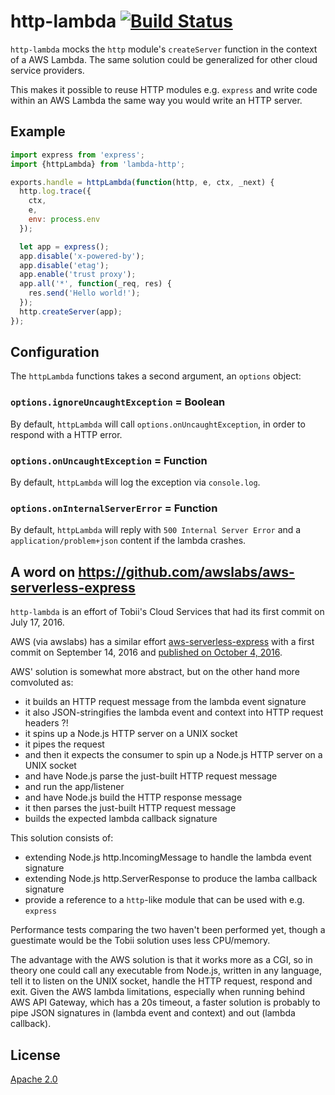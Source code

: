 # http-lambda [![Build Status][2]][1]

`http-lambda` mocks the `http` module's `createServer` function in the
context of a AWS Lambda. The same solution could be generalized for other cloud
service providers.

This makes it possible to reuse HTTP modules e.g. `express` and write code
within an AWS Lambda the same way you would write an HTTP server.


## Example

```javascript
import express from 'express';
import {httpLambda} from 'lambda-http';

exports.handle = httpLambda(function(http, e, ctx, _next) {
  http.log.trace({
    ctx,
    e,
    env: process.env
  });

  let app = express();
  app.disable('x-powered-by');
  app.disable('etag');
  app.enable('trust proxy');
  app.all('*', function(_req, res) {
    res.send('Hello world!');
  });
  http.createServer(app);
});
```

## Configuration

The `httpLambda` functions takes a second argument, an `options` object:

### `options.ignoreUncaughtException` = Boolean

By default, `httpLambda` will call `options.onUncaughtException`,
in order to respond with a HTTP error.

### `options.onUncaughtException` = Function

By default, `httpLambda` will log the exception via `console.log`.

### `options.onInternalServerError` = Function

By default, `httpLambda` will reply with `500 Internal Server Error`
and a `application/problem+json` content if the lambda crashes.


## A word on https://github.com/awslabs/aws-serverless-express

`http-lambda` is an effort of Tobii's Cloud Services that had its first commit
on July 17, 2016.

AWS (via awslabs) has a similar effort
[aws-serverless-express](https://github.com/awslabs/aws-serverless-express)
with a first commit on September 14, 2016 and
[published on October 4, 2016](https://goo.gl/dUXSY8).

AWS' solution is somewhat more abstract, but on the other hand more comvoluted as:
- it builds an HTTP request message from the lambda event signature
- it also JSON-stringifies the lambda event and context into HTTP request headers ?!
- it spins up a Node.js HTTP server on a UNIX socket
- it pipes the request
- and then it expects the consumer to spin up a Node.js HTTP server on a UNIX socket
- and have Node.js parse the just-built HTTP request message
- and run the app/listener
- and have Node.js build the HTTP response message
- it then parses the just-built HTTP request message
- builds the expected lambda callback signature

This solution consists of:
- extending Node.js http.IncomingMessage to handle the lambda event signature
- extending Node.js http.ServerResponse to produce the lamba callback signature
- provide a reference to a `http`-like module that can be used with e.g. `express`

Performance tests comparing the two haven't been performed yet,
though a guestimate would be the Tobii solution uses less CPU/memory.

The advantage with the AWS solution is that it works more as a CGI, so in theory
one could call any executable from Node.js, written in any language, tell it to
listen on the UNIX socket, handle the HTTP request, respond and exit.
Given the AWS lambda limitations, especially when running behind AWS API Gateway,
which has a 20s timeout, a faster solution is probably to pipe JSON signatures
in (lambda event and context) and out (lambda callback).


## License

[Apache 2.0](LICENSE)


  [1]: https://travis-ci.org/tobiipro/http-lambda
  [2]: https://travis-ci.org/tobiipro/http-lambda.svg?branch=master
